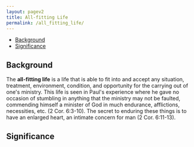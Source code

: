 ```yaml
---
layout: pagev2
title: All-fitting Life
permalink: /all_fitting_life/
---
```

- [Background](#background)
- [Significance](#significance)

## Background

The **all-fitting life** is a life that is able to fit into and accept any situation, treatment, environment, condition, and opportunity for the carrying out of one's ministry. This life is seen in Paul's experience where he gave no occasion of stumbling in anything that the ministry may not be faulted, commending himself a minister of God in much endurance, afflictions, necessities, etc. (2 Cor. 6:3-10). The secret to enduring these things is to have an enlarged heart, an intimate concern for man (2 Cor. 6:11-13).

## Significance
